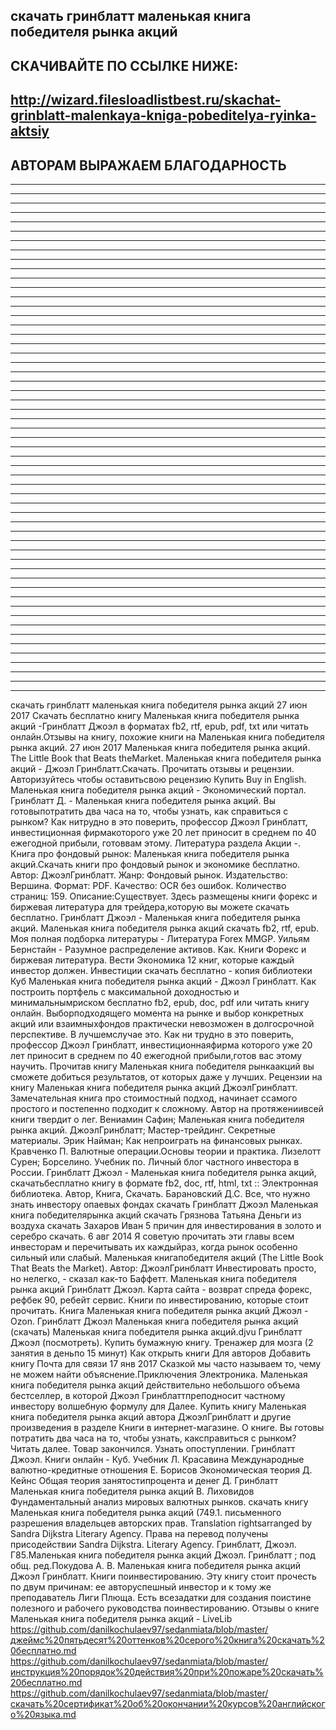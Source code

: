 скачать гринблатт маленькая книга победителя рынка акций
--------------------------------------------------
СКАЧИВАЙТЕ ПО ССЫЛКЕ НИЖЕ:
--------------------------------------------------
http://wizard.filesloadlistbest.ru/skachat-grinblatt-malenkaya-kniga-pobeditelya-ryinka-aktsiy
--------------------------------------------------
АВТОРАМ ВЫРАЖАЕМ БЛАГОДАРНОСТЬ
--------------------------------------------------
--------------------------------------------------
--------------------------------------------------
--------------------------------------------------
--------------------------------------------------
--------------------------------------------------
--------------------------------------------------
--------------------------------------------------
--------------------------------------------------
--------------------------------------------------
--------------------------------------------------
--------------------------------------------------
--------------------------------------------------
--------------------------------------------------
--------------------------------------------------
--------------------------------------------------
--------------------------------------------------
--------------------------------------------------
--------------------------------------------------
--------------------------------------------------
--------------------------------------------------
--------------------------------------------------
--------------------------------------------------
--------------------------------------------------
--------------------------------------------------
--------------------------------------------------
--------------------------------------------------
--------------------------------------------------
--------------------------------------------------
--------------------------------------------------
--------------------------------------------------
--------------------------------------------------
--------------------------------------------------
--------------------------------------------------
--------------------------------------------------
--------------------------------------------------
--------------------------------------------------
--------------------------------------------------
--------------------------------------------------
--------------------------------------------------
--------------------------------------------------
--------------------------------------------------
--------------------------------------------------
--------------------------------------------------
--------------------------------------------------
--------------------------------------------------
--------------------------------------------------
--------------------------------------------------
--------------------------------------------------
--------------------------------------------------
--------------------------------------------------
--------------------------------------------------
--------------------------------------------------
--------------------------------------------------
--------------------------------------------------
--------------------------------------------------
скачать гринблатт маленькая книга победителя рынка акций 27 июн 2017  Скачать бесплатно книгу Маленькая книга победителя рынка акций -Гринблатт Джоэл в форматах fb2, rtf, epub, pdf, txt или читать онлайн.Отзывы на книгу, похожие книги на Маленькая книга победителя рынка акций. 27 июн 2017  Маленькая книга победителя рынка акций. The Little Book that Beats theMarket. Маленькая книга победителя рынка акций - Джоэл Гринблатт.Скачать. Прочитать отзывы и рецензии. Авторизуйтесь чтобы оставитьсвою рецензию  Купить Buy in English. Маленькая книга победителя рынка акций - Экономический портал. Гринблатт Д. - Маленькая книга победителя рынка акций. Вы готовыпотратить два часа на то, чтобы узнать, как справиться с рынком? Как нитрудно в это поверить, профессор Джоэл Гринблатт, инвестиционная фирмакоторого уже 20 лет приносит в среднем по 40 ежегодной прибыли, готоввам этому. Литература раздела Акции -. Книга про фондовый рынок: Маленькая книга победителя рынка акций.Скачать книги про фондовый рынок и экономике бесплатно.  Автор: ДжоэлГринблатт. Жанр: Фондовый рынок. Издательство: Вершина. Формат: PDF. Качество: OCR без ошибок. Количество страниц: 159. Описание:Существует. Здесь размещены книги форекс и биржевая литература для трейдера,которую вы можете скачать бесплатно. Гринблатт Джоэл - Маленькая книга победителя рынка акций. Маленькая книга победителя рынка акций скачать fb2, rtf, epub. Моя полная подборка литературы - Литература Forex  MMGP. Уильям Бернстайн - Разумное распределение активов. Как. Книги Форекс и биржевая литература. Вести Экономика  12 книг, которые каждый инвестор должен. Инвестиции скачать бесплатно -   копия библиотеки Куб
Маленькая книга победителя рынка акций - Джоэл Гринблатт. Как построить портфель с максимальной доходностью и минимальнымриском бесплатно fb2, epub, doc, pdf или читать книгу онлайн.  Выборподходящего момента на рынке и выбор конкретных акций или взаимныхфондов практически невозможен в долгосрочной перспективе. В лучшемслучае это. Как ни трудно в это поверить, профессор Джоэл Гринблатт, инвестиционнаяфирма которого уже 20 лет приносит в среднем по 40  ежегодной прибыли,готов вас этому научить. Прочитав книгу Маленькая книга победителя рынкаакций вы сможете добиться результатов, от которых даже у лучших. Рецензии на книгу Маленькая книга победителя рынка акций ДжоэлГринблатт. Замечательная книга про стоимостный подход, начинает ссамого простого и постепенно подходит к сложному. Автор на протяжениивсей книги твердит о лег. Вениамин Сафин; Маленькая книга победителя рынка акций. ДжоэлГринблатт; Мастер-трейдинг. Секретные материалы. Эрик Найман; Как непроиграть на финансовых рынках. Кравченко П. Валютные операции.Основы теории и практика. Лизелотт Сурен; Борселино. Учебник по. Личный блог частного инвестора в России. Гринблатт Джоэл - Маленькая книга победителя рынка акций, скачатьбесплатно книгу в формате fb2, doc, rtf, html, txt :: Электронная библиотека. Автор, Книга, Скачать. Барановский Д.С. Все, что нужно знать инвестору опаевых фондах  скачать  Гринблатт Джоэл  Маленькая книга победителярынка акций  скачать  Грязнова Татьяна  Деньги из воздуха  скачать Захаров Иван  5 причин для инвестирования в золото и серебро  скачать. 6 авг 2014  Я советую прочитать эти главы всем инвесторам и перечитывать их каждыйраз, когда рынок особенно сильный или слабый. Маленькая книгапобедителя акций (The Little Book That Beats the Market). Автор: ДжоэлГринблатт Инвестировать просто, но нелегко, - сказал как-то Баффетт. Маленькая книга победителя рынка акций  Гринблатт Джоэл. Карта сайта - возврат спреда форекс, рефбек 90, ребейт сервис. Книги по инвестированию, которые стоит прочитать. Книга Маленькая книга победителя рынка акций Джоэл  - Ozon. Гринблатт Джоэл  Маленькая книга победителя рынка акций (скачать) Маленькая книга победителя рынка акций.djvu  Гринблатт Джоэл (посмотреть). Купить бумажную книгу. Тренажер для мозга (2 занятия в деньпо 15 минут)  Как открыть книги Для авторов Добавить книгу Почта для связи
17 янв 2017  Сказкой мы часто называем то, чему не можем найти объяснение.Приключения Электроника. Маленькая книга победителя рынка акций действительно небольшого объема бестселлер, в которой Джоэл Гринблаттпреподносит частному инвестору волшебную формулу для Далее. Купить книгу Маленькая книга победителя рынка акций автора ДжоэлГринблатт и другие произведения в разделе Книги в интернет-магазине.  О книге. Вы готовы потратить два часа на то, чтобы узнать, каксправиться с рынком? Читать далее. Товар закончился. Узнать опоступлении. Гринблатт Джоэл. Книги онлайн - Куб. Учебник  Л. Красавина Международные валютно-кредитные отношения Е. Борисов Экономическая теория  Д. Кейнс Общая теория занятостипроцента и денег  Д. Гринблатт Маленькая книга победителя рынка акций В. Лиховидов Фундаментальный анализ мировых валютных рынков. скачать книгу Маленькая книга победителя рынка акций (749.1. письменного разрешения владельцев авторских прав. Translation rightsarranged by Sandra Dijkstra Literary Agency. Права на перевод получены присодействии Sandra Dijkstra. Literary Agency. Гринблатт, Джоэл. Г85.Маленькая книга победителя рынка акций  Джоэл. Гринблатт ; под общ. ред.Покудова А. В. Маленькая книга победителя рынка акций  Джоэл Гринблатт. Книги поинвестированию. Эту книгу стоит прочесть по двум причинам: ее авторуспешный инвестор и к тому же преподаватель Лиги Плюща. Есть всезадатки для создания поистине полезного и рабочего руководства поинвестированию. Отзывы о книге Маленькая книга победителя рынка акций - LiveLib
https://github.com/danilkochulaev97/sedanmiata/blob/master/джеймс%20пятьдесят%20оттенков%20серого%20книга%20скачать%20бесплатно.md
https://github.com/danilkochulaev97/sedanmiata/blob/master/инструкция%20порядок%20действия%20при%20пожаре%20скачать%20бесплатно.md
https://github.com/danilkochulaev97/sedanmiata/blob/master/скачать%20сертификат%20об%20окончании%20курсов%20английского%20языка.md